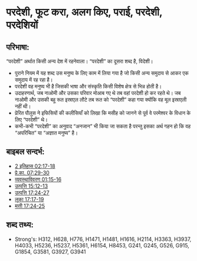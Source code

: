 # परदेशी, फूट करा, अलग किए, पराई, परदेशी, परदेशियों #

## परिभाषा: ##

“परदेशी” अर्थात किसी अन्य देश में रहनेवाला। “परदेशी” का दूसरा शब्द है, विदेशी। 

* पुराने नियम में यह शब्द उस मनुष्य के लिए काम में लिया गया है जो किसी अन्य समुदाय से आकर एक समुदाय में रह रहा है।
* परदेशी वह मनुष्य भी है जिसकी भाषा और संस्कृति किसी विशेष क्षेत्र से भिन्न होती है।
* उदाहरणार्थ, जब नाओमी और उसका परिवार मोआब गए थे तब वहां परदेशी हो कर रहते थे। जब नाओमी और उसकी बहू रूत इस्राएल लौटे तब रूत को “परदेशी” कहा गया क्योंकि वह मूल इस्राएली नहीं थी।
* प्रेरित पौलुस ने इफिसियों की कलीसियाँ को लिखा कि मसीह को जानने से पूर्व वे परमेश्वर के विधान के लिए “परदेशी” थे।
* कभी-कभी “परदेशी” का अनुवाद “अनजान” भी किया जा सकता है परन्तु इसका अर्थ गहन हो कि वह “अपरिचित” या “अज्ञात मनुष्य” है।

## बाइबल सन्दर्भ: ##

* [2 इतिहास 02:17-18](rc://hi/tn/help/2ch/02/17)
* [प्रे.का. 07:29-30](rc://hi/tn/help/act/07/29)
* [व्यवस्थाविवरण 01:15-16](rc://hi/tn/help/deu/01/15)
* [उत्पत्ति 15:12-13](rc://hi/tn/help/gen/15/12)
* [उत्पत्ति 17:24-27](rc://hi/tn/help/gen/17/24)
* [लूका 17:17-19](rc://hi/tn/help/luk/17/17)
* [मत्ती 17:24-25](rc://hi/tn/help/mat/17/24)

## शब्द तथ्य: ##

* Strong's: H312, H628, H776, H1471, H1481, H1616, H2114, H3363, H3937, H4033, H5236, H5237, H5361, H6154, H8453, G241, G245, G526, G915, G1854, G3581, G3927, G3941

